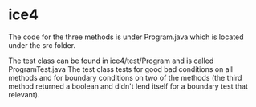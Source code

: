 # ice4

The code for the three methods is under Program.java which is located under the src folder.

The test class can be found in ice4/test/Program and is called ProgramTest.java
The test class tests for good bad conditions on all methods and for boundary conditions on two of the methods (the third method returned a boolean and didn't lend itself for a boundary test that relevant).
